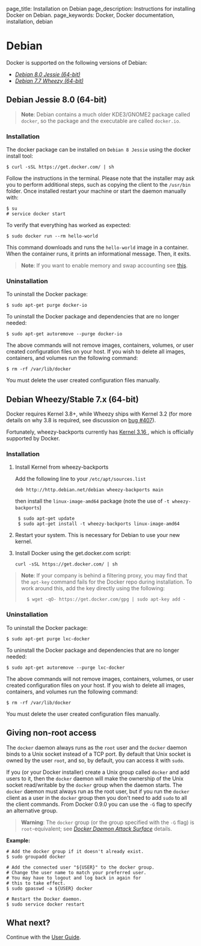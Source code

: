 page_title: Installation on Debian
page_description: Instructions for installing Docker on Debian.
page_keywords: Docker, Docker documentation, installation, debian

# Debian

Docker is supported on the following versions of Debian:

 - [*Debian 8.0 Jessie (64-bit)*](#debian-jessie-80-64-bit)
 - [*Debian 7.7 Wheezy (64-bit)*](#debian-wheezystable-7x-64-bit)

## Debian Jessie 8.0 (64-bit)

> **Note**:
> Debian contains a much older KDE3/GNOME2 package called ``docker``, so the
> package and the executable are called ``docker.io``.

### Installation

The docker package can be installed on `Debian 8 Jessie` using the docker
install tool:

    $ curl -sSL https://get.docker.com/ | sh

Follow the instructions in the terminal. Please note that the installer may ask
you to perform additional steps, such as copying the client to the `/usr/bin`
folder. Once installed restart your machine or start the daemon manually with:

    $ su
    # service docker start

To verify that everything has worked as expected:

    $ sudo docker run --rm hello-world

This command downloads and runs the `hello-world` image in a container. When the
container runs, it prints an informational message. Then, it exits.

> **Note**:
> If you want to enable memory and swap accounting see
> [this](/installation/ubuntulinux/#memory-and-swap-accounting).

### Uninstallation

To uninstall the Docker package:

    $ sudo apt-get purge docker-io

To uninstall the Docker package and dependencies that are no longer needed:

    $ sudo apt-get autoremove --purge docker-io

The above commands will not remove images, containers, volumes, or user created
configuration files on your host. If you wish to delete all images, containers,
and volumes run the following command:

    $ rm -rf /var/lib/docker

You must delete the user created configuration files manually.

## Debian Wheezy/Stable 7.x (64-bit)

Docker requires Kernel 3.8+, while Wheezy ships with Kernel 3.2 (for more details
on why 3.8 is required, see discussion on
[bug #407](https://github.com/docker/docker/issues/407)).

Fortunately, wheezy-backports currently has [Kernel 3.16
](https://packages.debian.org/search?suite=wheezy-backports&section=all&arch=any&searchon=names&keywords=linux-image-amd64),
which is officially supported by Docker.

### Installation

1. Install Kernel from wheezy-backports

    Add the following line to your `/etc/apt/sources.list`

    `deb http://http.debian.net/debian wheezy-backports main`

    then install the `linux-image-amd64` package (note the use of
    `-t wheezy-backports`)

        $ sudo apt-get update
        $ sudo apt-get install -t wheezy-backports linux-image-amd64

2. Restart your system. This is necessary for Debian to use your new kernel.

3. Install Docker using the get.docker.com script:

    `curl -sSL https://get.docker.com/ | sh`

>**Note**: If your company is behind a filtering proxy, you may find that the
>`apt-key`
>command fails for the Docker repo during installation. To work around this,
>add the key directly using the following:
>
>       $ wget -qO- https://get.docker.com/gpg | sudo apt-key add -

### Uninstallation

To uninstall the Docker package:

    $ sudo apt-get purge lxc-docker

To uninstall the Docker package and dependencies that are no longer needed:

    $ sudo apt-get autoremove --purge lxc-docker

The above commands will not remove images, containers, volumes, or user created
configuration files on your host. If you wish to delete all images, containers,
and volumes run the following command:

    $ rm -rf /var/lib/docker

You must delete the user created configuration files manually.

## Giving non-root access

The `docker` daemon always runs as the `root` user and the `docker`
daemon binds to a Unix socket instead of a TCP port. By default that
Unix socket is owned by the user `root`, and so, by default, you can
access it with `sudo`.

If you (or your Docker installer) create a Unix group called `docker`
and add users to it, then the `docker` daemon will make the ownership of
the Unix socket read/writable by the `docker` group when the daemon
starts. The `docker` daemon must always run as the root user, but if you
run the `docker` client as a user in the `docker` group then you don't
need to add `sudo` to all the client commands. From Docker 0.9.0 you can
use the `-G` flag to specify an alternative group.

> **Warning**:
> The `docker` group (or the group specified with the `-G` flag) is
> `root`-equivalent; see [*Docker Daemon Attack Surface*](
> /articles/security/#docker-daemon-attack-surface) details.

**Example:**

    # Add the docker group if it doesn't already exist.
    $ sudo groupadd docker

    # Add the connected user "${USER}" to the docker group.
    # Change the user name to match your preferred user.
    # You may have to logout and log back in again for
    # this to take effect.
    $ sudo gpasswd -a ${USER} docker

    # Restart the Docker daemon.
    $ sudo service docker restart


## What next?

Continue with the [User Guide](/userguide/).
